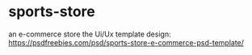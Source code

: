 # sports-store
an e-commerce store
the Ui/Ux template design: https://psdfreebies.com/psd/sports-store-e-commerce-psd-template/
